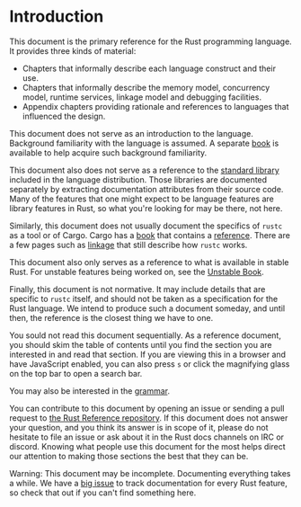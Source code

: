 # Introduction

This document is the primary reference for the Rust programming language. It
provides three kinds of material:

  - Chapters that informally describe each language construct and their use.
  - Chapters that informally describe the memory model, concurrency model,
    runtime services, linkage model and debugging facilities.
  - Appendix chapters providing rationale and references to languages that
    influenced the design.

This document does not serve as an introduction to the language. Background
familiarity with the language is assumed. A separate [book] is available to
help acquire such background familiarity.

This document also does not serve as a reference to the [standard library]
included in the language distribution. Those libraries are documented
separately by extracting documentation attributes from their source code. Many
of the features that one might expect to be language features are library
features in Rust, so what you're looking for may be there, not here.

Similarly, this document does not usually document the specifics of `rustc` as a
tool or of Cargo. Cargo has a [book][cargo book] that contains a
[reference][cargo reference]. There are a few pages such as [linkage] that still
describe how `rustc` works.

This document also only serves as a reference to what is available in stable
Rust. For unstable features being worked on, see the [Unstable Book].

Finally, this document is not normative. It may include details that are
specific to `rustc` itself, and should not be taken as a specification for
the Rust language. We intend to produce such a document someday, and until then,
the reference is the closest thing we have to one.

You sould not read this document sequentially. As a reference document, you
should skim the table of contents until you find the section you are interested
in and read that section. If you are viewing this in a browser and have
JavaScript enabled, you can also press `s` or click the magnifying glass on the
top bar to open a search bar.

You may also be interested in the [grammar].

You can contribute to this document by opening an issue or sending a pull
request to [the Rust Reference repository]. If this document does not answer
your question, and you think its answer is in scope of it, please do not
hesitate to file an issue or ask about it in the Rust docs channels on IRC or
discord. Knowing what people use this document for the most helps direct our
attention to making those sections the best that they can be.

<div class="warning">

Warning: This document may be incomplete. Documenting everything takes a
while. We have a [big issue] to track documentation for every Rust feature,
so check that out if you can't find something here.

</div>

[book]: ../book/index.html
[standard library]: ../std/index.html
[grammar]: ../grammar.html
[the Rust Reference repository]: https://github.com/rust-lang-nursery/reference/
[big issue]: https://github.com/rust-lang-nursery/reference/issues/9
[Unstable Book]: https://doc.rust-lang.org/nightly/unstable-book/
[cargo book]: ../cargo/index.html
[cargo reference]: ../cargo/reference/index.html
[linkage]: linkage.html